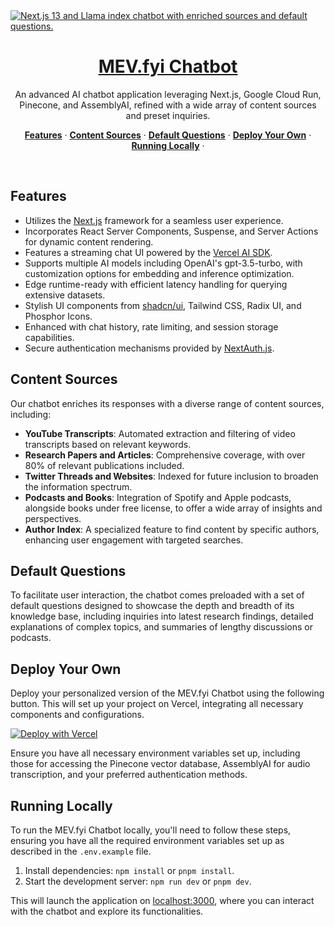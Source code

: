 <a href="https://chat.mev.fyi/">
  <img alt="Next.js 13 and Llama index chatbot with enriched sources and default questions." src="https://chat.mev.fyi/opengraph-image.png">
  <h1 align="center">MEV.fyi Chatbot</h1>
</a>

<p align="center">
  An advanced AI chatbot application leveraging Next.js, Google Cloud Run, Pinecone, and AssemblyAI, refined with a wide array of content sources and preset inquiries.
</p>

<p align="center">
  <a href="#features"><strong>Features</strong></a> ·
  <a href="#content-sources"><strong>Content Sources</strong></a> ·
  <a href="#default-questions"><strong>Default Questions</strong></a> ·
  <a href="#deploy-your-own"><strong>Deploy Your Own</strong></a> ·
  <a href="#running-locally"><strong>Running Locally</strong></a> ·
</p>
<br/>

## Features

- Utilizes the [Next.js](https://nextjs.org) framework for a seamless user experience.
- Incorporates React Server Components, Suspense, and Server Actions for dynamic content rendering.
- Features a streaming chat UI powered by the [Vercel AI SDK](https://sdk.vercel.ai/docs).
- Supports multiple AI models including OpenAI's gpt-3.5-turbo, with customization options for embedding and inference optimization.
- Edge runtime-ready with efficient latency handling for querying extensive datasets.
- Stylish UI components from [shadcn/ui](https://ui.shadcn.com), Tailwind CSS, Radix UI, and Phosphor Icons.
- Enhanced with chat history, rate limiting, and session storage capabilities.
- Secure authentication mechanisms provided by [NextAuth.js](https://github.com/nextauthjs/next-auth).

## Content Sources

Our chatbot enriches its responses with a diverse range of content sources, including:

- **YouTube Transcripts**: Automated extraction and filtering of video transcripts based on relevant keywords.
- **Research Papers and Articles**: Comprehensive coverage, with over 80% of relevant publications included.
- **Twitter Threads and Websites**: Indexed for future inclusion to broaden the information spectrum.
- **Podcasts and Books**: Integration of Spotify and Apple podcasts, alongside books under free license, to offer a wide array of insights and perspectives.
- **Author Index**: A specialized feature to find content by specific authors, enhancing user engagement with targeted searches.

## Default Questions

To facilitate user interaction, the chatbot comes preloaded with a set of default questions designed to showcase the depth and breadth of its knowledge base, including inquiries into latest research findings, detailed explanations of complex topics, and summaries of lengthy discussions or podcasts.

## Deploy Your Own

Deploy your personalized version of the MEV.fyi Chatbot using the following button. This will set up your project on Vercel, integrating all necessary components and configurations.

[![Deploy with Vercel](https://vercel.com/button)](https://vercel.com/new/clone)

Ensure you have all necessary environment variables set up, including those for accessing the Pinecone vector database, AssemblyAI for audio transcription, and your preferred authentication methods.

## Running Locally

To run the MEV.fyi Chatbot locally, you'll need to follow these steps, ensuring you have all the required environment variables set up as described in the `.env.example` file.

1. Install dependencies: `npm install` or `pnpm install`.
2. Start the development server: `npm run dev` or `pnpm dev`.

This will launch the application on [localhost:3000](http://localhost:3000/), where you can interact with the chatbot and explore its functionalities.
